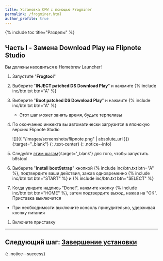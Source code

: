 ```yaml
---
title: Установка CFW с помощью Frogminer
permalink: /frogminer.html
author_profile: true
---
```

{% include toc title="Разделы" %}

## Часть I - Замена Download Play на Flipnote Studio

Вы должны находиться в Homebrew Launcher!

1. Запустите "**Frogtool**"
1. Выберите "**INJECT patched DS Download Play**" и нажмите {% include inc/btn.txt btn="A" %}
1. Выберите "**Boot patched DS Download Play**" и нажмите {% include inc/btn.txt btn="A" %}
	* Этот шаг может занять время, будьте терпеливы
1. По окончанию инжекта вы автоматически загрузится в японскую версию Flipnote Studio

	![]({{ "/images/screenshots/flipnote.png" | absolute_url }}){:target="_blank"}
	{: .text-center}
	{: .notice--info}
	
1. Следуйте [этим шагам](https://zoogie.github.io/web/flipnote_directions/){:target='_blank'} для того, чтобы запустить b9stool
1. Выберите "**Install boot9strap**" кнопкой {% include inc/btn.txt btn="A" %}, подтвердите ваши действия, зажав одновременно {% include inc/btn.txt btn="START" %} и {% include inc/btn.txt btn="SELECT" %}
1. Когда увидите надпись "Done!", нажмите кнопку {% include inc/btn.txt btn="HOME" %}, затем подтвердите выход, нажав на "ОК". Приставка выключится
  + При необходимости выключите консоль принудительно, удерживая кнопку питания
1. Включите приставку

___

## **Следующий шаг:** [Завершение установки](finalizing-setup)
{: .notice--success}
